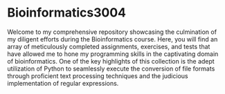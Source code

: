 # Bioinformatics3004
Welcome to my comprehensive repository showcasing the culmination of my diligent efforts during the Bioinformatics course. Here, you will find an array of meticulously completed assignments, exercises, and tests that have allowed me to hone my programming skills in the captivating domain of bioinformatics. One of the key highlights of this collection is the adept utilization of Python to seamlessly execute the conversion of file formats through proficient text processing techniques and the judicious implementation of regular expressions. 
